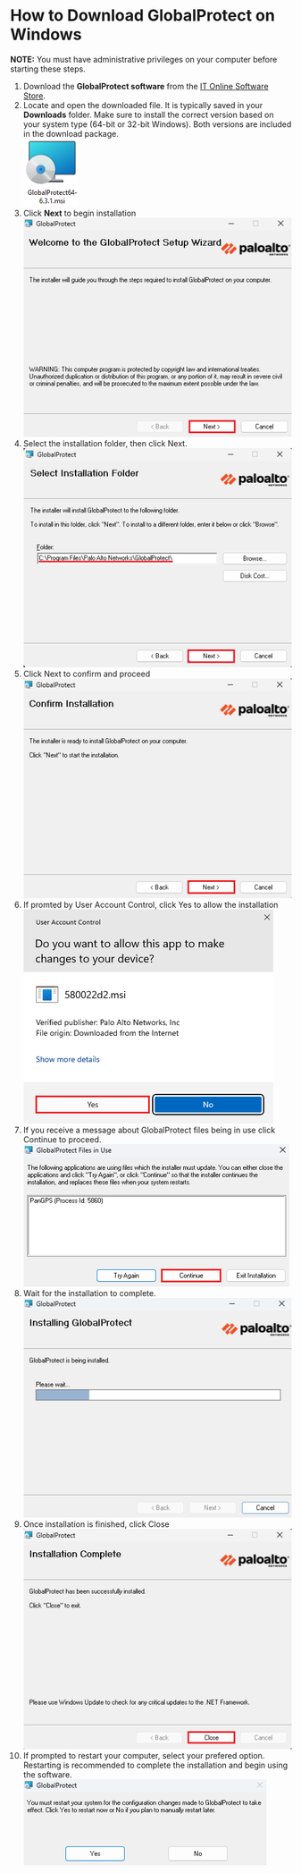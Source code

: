 # How to Download GlobalProtect on Windows
**NOTE:** You must have administrative privileges on your computer before starting these steps.

1. Download the **GlobalProtect software** from the [IT Online Software Store](https://software.ttu.edu/).
2. Locate and open the downloaded file. It is typically saved in your **Downloads** folder.
Make sure to install the correct version based on your system type (64-bit or 32-bit Windows). Both versions are included in the download package.<br>
![Alt Text](images/win/download-2.png)<br>
3. Click **Next** to begin installation<br>
![Alt Text](images/win/download-3.png)<br>
4. Select the installation folder, then click Next.<br>
![Alt Text](images/win/download-4.png)<br>
5. Click Next to confirm and proceed<br>
![Alt Text](images/win/download-5.png)<br>
6. If promted by User Account Control, click Yes to allow the installation<br>
![Alt Text](images/win/download-6.png)<br>
7. If you receive a message about GlobalProtect files being in use click Continue to proceed.<br>
![Alt Text](images/win/download-7.png)<br>
8. Wait for the installation to complete.<br>
![Alt Text](images/win/download-8.png)<br>
9. Once installation is finished, click Close<br>
![Alt Text](images/win/download-9.png)<br>
10. If prompted to restart your computer, select your prefered option. Restarting is recommended to complete the installation and begin using the software.<br>
![Alt Text](images/win/download-10.png)<br>


